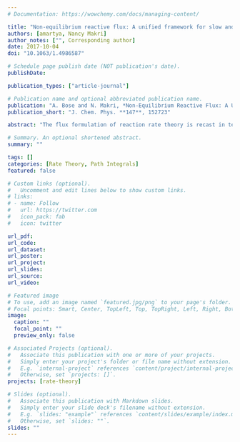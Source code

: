 ```yaml
---
# Documentation: https://wowchemy.com/docs/managing-content/

title: "Non-equilibrium reactive flux: A unified framework for slow and fast reaction kinetics"
authors: [amartya, Nancy Makri]
author_notes: ["", Corresponding author]
date: 2017-10-04
doi: "10.1063/1.4986587"

# Schedule page publish date (NOT publication's date).
publishDate: 

publication_types: ["article-journal"]

# Publication name and optional abbreviated publication name.
publication: "A. Bose and N. Makri, *Non-Equilibrium Reactive Flux: A Unified Framework for Slow and Fast Reaction Kinetics*, J. Chem. Phys. **147**, 152723 (2017)."
publication_short: "J. Chem. Phys. **147**, 152723"

abstract: "The flux formulation of reaction rate theory is recast in terms of the expectation value of the reactive flux with an initial condition that corresponds to a non-equilibrium, factorized reactant density. In the common case of slow reactive processes, the non-equilibrium expression reaches the plateau regime only slightly slower than the equilibrium flux form. When the reactants are described by a single quantum state, as in the case of electron transfer reactions, the factorized reactant density describes the true initial condition of the reactive process. In such cases, the time integral of the non-equilibrium flux expression yields the reactant population as a function of time, allowing characterization of the dynamics in cases where there is no clear separation of time scales and thus a plateau regime cannot be identified. The non-equilibrium flux offers a unified approach to the kinetics of slow and fast chemical reactions and is ideally suited to mixed quantum-classical methods."

# Summary. An optional shortened abstract.
summary: ""

tags: []
categories: [Rate Theory, Path Integrals]
featured: false

# Custom links (optional).
#   Uncomment and edit lines below to show custom links.
# links:
# - name: Follow
#   url: https://twitter.com
#   icon_pack: fab
#   icon: twitter

url_pdf:
url_code:
url_dataset:
url_poster:
url_project:
url_slides:
url_source:
url_video:

# Featured image
# To use, add an image named `featured.jpg/png` to your page's folder. 
# Focal points: Smart, Center, TopLeft, Top, TopRight, Left, Right, BottomLeft, Bottom, BottomRight.
image:
  caption: ""
  focal_point: ""
  preview_only: false

# Associated Projects (optional).
#   Associate this publication with one or more of your projects.
#   Simply enter your project's folder or file name without extension.
#   E.g. `internal-project` references `content/project/internal-project/index.md`.
#   Otherwise, set `projects: []`.
projects: [rate-theory]

# Slides (optional).
#   Associate this publication with Markdown slides.
#   Simply enter your slide deck's filename without extension.
#   E.g. `slides: "example"` references `content/slides/example/index.md`.
#   Otherwise, set `slides: ""`.
slides: ""
---
```


